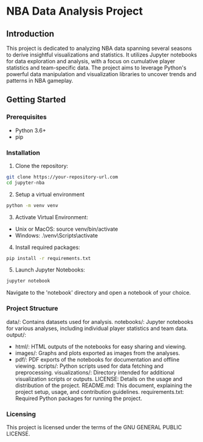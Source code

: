 # NBA Data Analysis Project

## Introduction

This project is dedicated to analyzing NBA data spanning several seasons to derive insightful visualizations and statistics. It utilizes Jupyter notebooks for data exploration and analysis, with a focus on cumulative player statistics and team-specific data. The project aims to leverage Python's powerful data manipulation and visualization libraries to uncover trends and patterns in NBA gameplay.

## Getting Started

### Prerequisites

- Python 3.6+
- pip

### Installation

1. Clone the repository:  

```bash
git clone https://your-repository-url.com
cd jupyter-nba
```

2. Setup a virtual environment

```bash
python -m venv venv
```

3. Activate Virtual Environment:

- Unix or MacOS: source venv/bin/activate
- Windows: .\venv\Scripts\activate

4. Install required packages:

```bash
pip install -r requirements.txt
```

5. Launch Jupyter Notebooks:

```bash
jupyter notebook
```

Navigate to the 'notebook' directory and open a notebook of your choice.

### Project Structure

data/: Contains datasets used for analysis.
notebooks/: Jupyter notebooks for various analyses, including individual player statistics and team data.
output/:

- html/: HTML outputs of the notebooks for easy sharing and viewing.
- images/: Graphs and plots exported as images from the analyses.
- pdf/: PDF exports of the notebooks for documentation and offline viewing.
scripts/: Python scripts used for data fetching and preprocessing.
visualizations/: Directory intended for additional visualization scripts or outputs.
LICENSE: Details on the usage and distribution of the project.
README.md: This document, explaining the project setup, usage, and contribution guidelines.
requirements.txt: Required Python packages for running the project.

### Licensing

This project is licensed under the terms of the GNU GENERAL PUBLIC LICENSE.